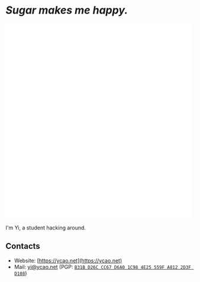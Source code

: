 # *Sugar makes me happy.*

![metrics](/github-metrics.svg)

I'm Yi, a student hacking around.

## Contacts

- Website: [https://ycao.net](https://ycao.net)
- Mail: [yi@ycao.net](mailto:yi@ycao.net) (PGP: [`B31B D26C CC67 D6A0 1C98 4E25 559F A812 2D3F D108`](https://ycao.net/pgp/))
